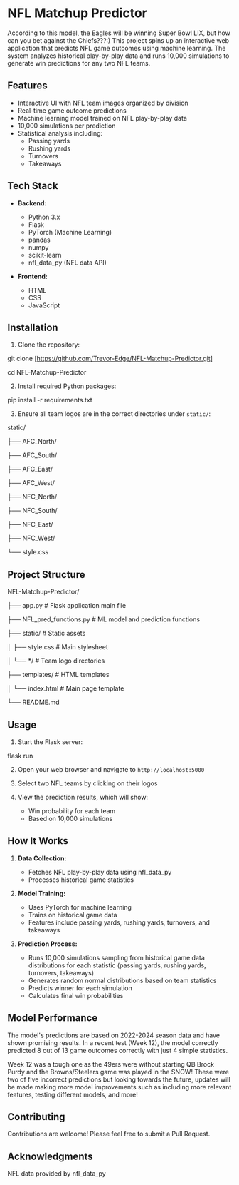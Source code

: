 # NFL Matchup Predictor

According to this model, the Eagles will be winning Super Bowl LIX, but how can you bet against the Chiefs???:) This project spins up an interactive web application that predicts NFL game outcomes using machine learning. The system analyzes historical play-by-play data and runs 10,000 simulations to generate win predictions for any two NFL teams.

## Features

- Interactive UI with NFL team images organized by division
- Real-time game outcome predictions
- Machine learning model trained on NFL play-by-play data
- 10,000 simulations per prediction
- Statistical analysis including:
  - Passing yards
  - Rushing yards
  - Turnovers
  - Takeaways

## Tech Stack

- **Backend:**
  - Python 3.x
  - Flask
  - PyTorch (Machine Learning)
  - pandas
  - numpy
  - scikit-learn
  - nfl_data_py (NFL data API)

- **Frontend:**
  - HTML
  - CSS
  - JavaScript

## Installation

1. Clone the repository:

git clone [https://github.com/Trevor-Edge/NFL-Matchup-Predictor.git]

cd NFL-Matchup-Predictor

2. Install required Python packages:

pip install -r requirements.txt

3. Ensure all team logos are in the correct directories under `static/`:

static/

├── AFC_North/

├── AFC_South/

├── AFC_East/

├── AFC_West/

├── NFC_North/

├── NFC_South/

├── NFC_East/

├── NFC_West/

└── style.css

## Project Structure

NFL-Matchup-Predictor/

├── app.py                 # Flask application main file

├── NFL_pred_functions.py  # ML model and prediction functions

├── static/               # Static assets

│   ├── style.css        # Main stylesheet

│   └── */               # Team logo directories

├── templates/           # HTML templates

│   └── index.html      # Main page template

└── README.md

## Usage

1. Start the Flask server:

flask run

2. Open your web browser and navigate to `http://localhost:5000`

3. Select two NFL teams by clicking on their logos

4. View the prediction results, which will show:
   - Win probability for each team
   - Based on 10,000 simulations

## How It Works

1. **Data Collection:**
   - Fetches NFL play-by-play data using nfl_data_py
   - Processes historical game statistics

2. **Model Training:**
   - Uses PyTorch for machine learning
   - Trains on historical game data
   - Features include passing yards, rushing yards, turnovers, and takeaways

3. **Prediction Process:**
   - Runs 10,000 simulations sampling from historical game data distributions for each statistic (passing yards, rushing yards, turnovers, takeaways)
   - Generates random normal distributions based on team statistics
   - Predicts winner for each simulation
   - Calculates final win probabilities

## Model Performance

The model's predictions are based on 2022-2024 season data and have shown promising results. In a recent test (Week 12), the model correctly predicted 8 out of 13 game outcomes correctly with just 4 simple statistics.

Week 12 was a tough one as the 49ers were without starting QB Brock Purdy and the Browns/Steelers game was played in the SNOW! These were two of five incorrect predictions but looking towards the future, updates will be made making more model improvements such as including more relevant features, testing different models, and more!

## Contributing

Contributions are welcome! Please feel free to submit a Pull Request.

## Acknowledgments

NFL data provided by nfl_data_py

